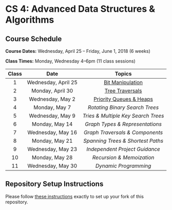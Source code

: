 # CS 4: Advanced Data Structures & Algorithms

## Course Schedule

**Course Dates:** Wednesday, April 25 – Friday, June 1, 2018 (6 weeks)

**Class Times:** Monday, Wednesday 4–6pm (11 class sessions)

| Class |        Date         |               Topics                |
|:-----:|:-------------------:|:-----------------------------------:|
|   1   | Wednesday, April 25 | [Bit Manipulation]                  |
|   2   |    Monday, April 30 | [Tree Traversals]                   |
|   3   | Wednesday, May 2    | [Priority Queues & Heaps]           |
|   4   |    Monday, May 7    | *Rotating Binary Search Trees*      |
|   5   | Wednesday, May 9    | *Tries & Multiple Key Search Trees* |
|   6   |    Monday, May 14   | *Graph Types & Representations*     |
|   7   | Wednesday, May 16   | *Graph Traversals & Components*     |
|   8   |    Monday, May 21   | *Spanning Trees & Shortest Paths*   |
|   9   | Wednesday, May 23   | *Independent Project Guidance*      |
|  10   |    Monday, May 28   | *Recursion & Memoization*           |
|  11   | Wednesday, May 30   | *Dynamic Programming*               |


## Repository Setup Instructions

Please follow [these instructions](Setup.md) exactly to set up your fork of this repository.


[Bit Manipulation]: topics/BitManipulation.md
[Tree Traversals]: topics/BitManipulation.md#class-2-topics
[Priority Queues & Heaps]: topics/Heaps.md
